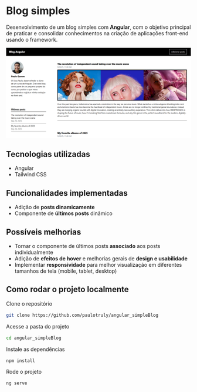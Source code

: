 # Blog simples

Desenvolvimento de um blog simples com **Angular**, com o objetivo principal de praticar e consolidar conhecimentos na criação de aplicações front-end usando o framework.

![Preview do blog](./imagem.png)

## Tecnologias utilizadas

- Angular
- Tailwind CSS

## Funcionalidades implementadas

- Adição de **posts dinamicamente**
- Componente de **últimos posts** dinâmico

## Possíveis melhorias

- Tornar o componente de últimos posts **associado** aos posts individualmente
- Adição de **efeitos de hover** e melhorias gerais de **design e usabilidade**
- Implementar **responsividade** para melhor visualização em diferentes tamanhos de tela (mobile, tablet, desktop)

## Como rodar o projeto localmente
Clone o repositório
```bash
git clone https://github.com/paulotruly/angular_simpleBlog
```
Acesse a pasta do projeto
```bash
cd angular_simpleBlog
```
Instale as dependências
```bash
npm install
```
Rode o projeto
```bash
ng serve
```
